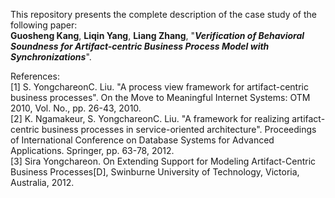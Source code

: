 This repository presents the complete description of the case study of the following paper:  
**Guosheng Kang**, **Liqin Yang**, **Liang Zhang**, "***Verification of Behavioral Soundness for Artifact-centric Business Process Model with Synchronizations***".

References:  
[1] S. YongchareonC. Liu. "A process view framework for artifact-centric business processes". On the Move to Meaningful Internet Systems: OTM 2010, Vol. No., pp. 26-43, 2010.  
[2] K. Ngamakeur, S. YongchareonC. Liu. "A framework for realizing artifact-centric business processes in service-oriented architecture". Proceedings of International Conference on Database Systems for Advanced Applications. Springer, pp. 63-78, 2012.  
[3] Sira Yongchareon. On Extending Support for Modeling Artifact-Centric Business Processes[D], Swinburne University of Technology, Victoria, Australia, 2012.
